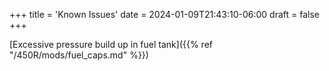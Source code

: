 +++
title = 'Known Issues'
date = 2024-01-09T21:43:10-06:00
draft = false
+++

[Excessive pressure build up in fuel tank]({{% ref "/450R/mods/fuel_caps.md" %}})
